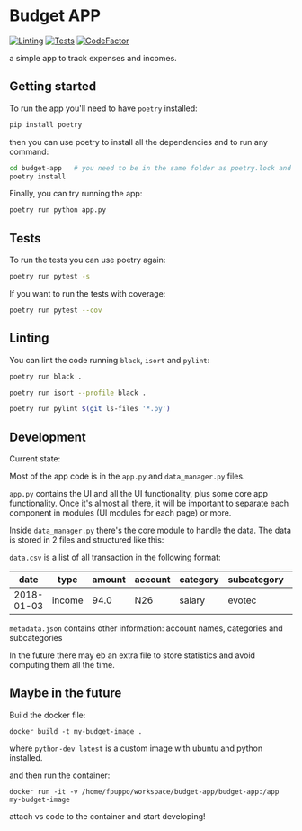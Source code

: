 # Budget APP

[![Linting](https://github.com/fedem-p/BudgetApp2.0/actions/workflows/linting.yml/badge.svg)](https://github.com/fedem-p/BudgetApp2.0)
[![Tests](https://github.com/fedem-p/BudgetApp2.0/actions/workflows/testing.yml/badge.svg)](https://github.com/fedem-p/BudgetApp2.0)
[![CodeFactor](https://www.codefactor.io/repository/github/fedem-p/budgetapp2.0/badge)](https://www.codefactor.io/repository/github/fedem-p/budgetapp2.0)

a simple app to track expenses and incomes.

## Getting started

To run the app you'll need to have `poetry` installed:

```bash
pip install poetry
```

then you can use poetry to install all the dependencies and to run any command:

```bash
cd budget-app   # you need to be in the same folder as poetry.lock and pyproject.toml
poetry install
```

Finally, you can try running the app:

```bash
poetry run python app.py
```

## Tests

To run the tests you can use poetry again:

```bash
poetry run pytest -s
```

If you want to run the tests with coverage:

```bash
poetry run pytest --cov
```

## Linting

You can lint the code running `black`, `isort` and `pylint`:

```bash
poetry run black .

poetry run isort --profile black .

poetry run pylint $(git ls-files '*.py')
```

## Development

Current state:

Most of the app code is in the `app.py` and `data_manager.py` files.

`app.py` contains the UI and all the UI functionality, plus some core app functionality.
Once it's almost all there, it will be important to separate each component in modules (UI modules for each page) or more.

Inside `data_manager.py` there's the core module to handle the data.
The data is stored in 2 files and structured like this:

`data.csv` is a list of all transaction in the following format:

| date       | type   | amount | account | category | subcategory | note |
| ---------- | ------ | ------ | ------- | -------- | ----------- | ---- |
| 2018-01-03 | income | 94.0   | N26     | salary   | evotec      | may  |

`metadata.json` contains other information: account names, categories and subcategories

In the future there may eb an extra file to store statistics and avoid computing them all the time.

## Maybe in the future

Build the docker file:

```docker build -t my-budget-image .```

where `python-dev latest` is a custom image with ubuntu and python installed.

and then run the container:

```docker run -it -v /home/fpuppo/workspace/budget-app/budget-app:/app my-budget-image```

attach vs code to the container and start developing!
